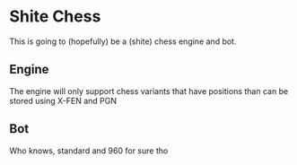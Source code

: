 # Shite Chess
This is going to (hopefully) be a (shite) chess engine and bot.

## Engine

The engine will only support chess variants that have positions than can be stored using X-FEN and PGN

## Bot

Who knows, standard and 960 for sure tho
